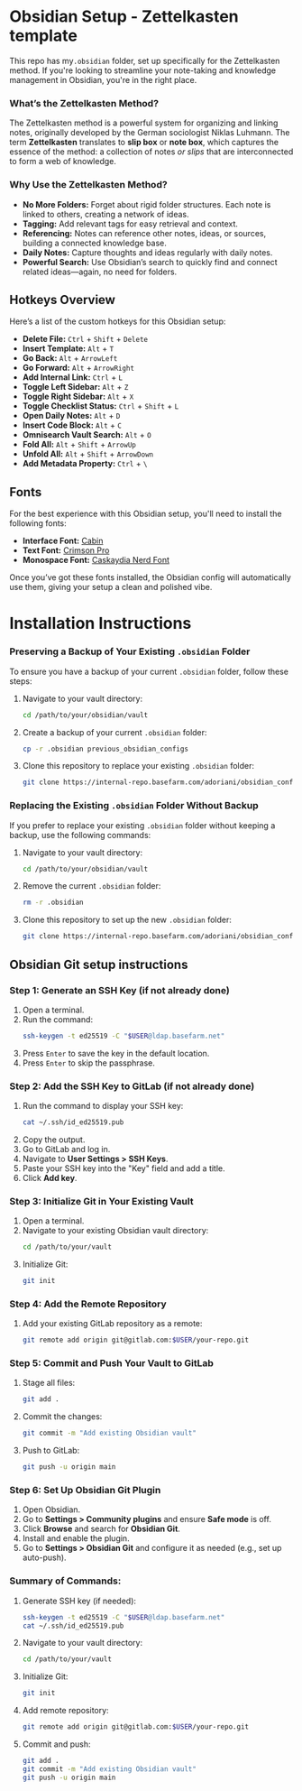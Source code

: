 # Obsidian Setup - Zettelkasten template

This repo has my`.obsidian` folder, set up specifically for the Zettelkasten method. If you're looking to streamline your note-taking and knowledge management in Obsidian, you're in the right place.

### What’s the Zettelkasten Method?

The Zettelkasten method is a powerful system for organizing and linking notes, originally developed by the German sociologist Niklas Luhmann. The term **Zettelkasten** translates to **slip box** or **note box**, which captures the essence of the method: a collection of notes _or slips_ that are interconnected to form a web of knowledge.

### Why Use the Zettelkasten Method?

- **No More Folders:** Forget about rigid folder structures. Each note is linked to others, creating a network of ideas.
- **Tagging:** Add relevant tags for easy retrieval and context.
- **Referencing:** Notes can reference other notes, ideas, or sources, building a connected knowledge base.
- **Daily Notes:** Capture thoughts and ideas regularly with daily notes.
- **Powerful Search:** Use Obsidian’s search to quickly find and connect related ideas—again, no need for folders.

## Hotkeys Overview

Here’s a list of the custom hotkeys for this Obsidian setup:

- **Delete File:** `Ctrl` + `Shift` + `Delete`
- **Insert Template:** `Alt` + `T`
- **Go Back:** `Alt` + `ArrowLeft`
- **Go Forward:** `Alt` + `ArrowRight`
- **Add Internal Link:** `Ctrl` + `L`
- **Toggle Left Sidebar:** `Alt` + `Z`
- **Toggle Right Sidebar:** `Alt` + `X`
- **Toggle Checklist Status:** `Ctrl` + `Shift` + `L`
- **Open Daily Notes:** `Alt` + `D`
- **Insert Code Block:** `Alt` + `C`
- **Omnisearch Vault Search:** `Alt` + `O`
- **Fold All:** `Alt` + `Shift` + `ArrowUp`
- **Unfold All:** `Alt` + `Shift` + `ArrowDown`
- **Add Metadata Property:** `Ctrl` + `\`

## Fonts

For the best experience with this Obsidian setup, you'll need to install the following fonts:

- **Interface Font:** [Cabin](https://fonts.google.com/specimen/Cabin)
- **Text Font:** [Crimson Pro](https://fonts.google.com/specimen/Crimson+Pro)
- **Monospace Font:** [Caskaydia Nerd Font](https://www.nerdfonts.com/font-downloads)

Once you’ve got these fonts installed, the Obsidian config will automatically use them, giving your setup a clean and polished vibe.

# Installation Instructions

### Preserving a Backup of Your Existing `.obsidian` Folder

To ensure you have a backup of your current `.obsidian` folder, follow these steps:

1. Navigate to your vault directory:
    ```bash
    cd /path/to/your/obsidian/vault
    ```
2. Create a backup of your current `.obsidian` folder:
    ```bash
    cp -r .obsidian previous_obsidian_configs
    ```
3. Clone this repository to replace your existing `.obsidian` folder:
    ```bash
    git clone https://internal-repo.basefarm.com/adoriani/obsidian_config.git .obsidian
    ```

### Replacing the Existing `.obsidian` Folder Without Backup

If you prefer to replace your existing `.obsidian` folder without keeping a backup, use the following commands:

1. Navigate to your vault directory:
    ```bash
    cd /path/to/your/obsidian/vault
    ```
2. Remove the current `.obsidian` folder:
    ```bash
    rm -r .obsidian
    ```
3. Clone this repository to set up the new `.obsidian` folder:
    ```bash
    git clone https://internal-repo.basefarm.com/adoriani/obsidian_config.git .obsidian
    ```

## Obsidian Git setup instructions

### Step 1: Generate an SSH Key (if not already done)
1. Open a terminal.
2. Run the command:
   ```sh
   ssh-keygen -t ed25519 -C "$USER@ldap.basefarm.net"
   ```
3. Press `Enter` to save the key in the default location.
4. Press `Enter` to skip the passphrase.

### Step 2: Add the SSH Key to GitLab (if not already done)
1. Run the command to display your SSH key:
   ```sh
   cat ~/.ssh/id_ed25519.pub
   ```
2. Copy the output.
3. Go to GitLab and log in.
4. Navigate to **User Settings > SSH Keys**.
5. Paste your SSH key into the "Key" field and add a title.
6. Click **Add key**.

### Step 3: Initialize Git in Your Existing Vault
1. Open a terminal.
2. Navigate to your existing Obsidian vault directory:
   ```sh
   cd /path/to/your/vault
   ```
3. Initialize Git:
   ```sh
   git init
   ```

### Step 4: Add the Remote Repository
1. Add your existing GitLab repository as a remote:
   ```sh
   git remote add origin git@gitlab.com:$USER/your-repo.git
   ```

### Step 5: Commit and Push Your Vault to GitLab
1. Stage all files:
   ```sh
   git add .
   ```
2. Commit the changes:
   ```sh
   git commit -m "Add existing Obsidian vault"
   ```
3. Push to GitLab:
   ```sh
   git push -u origin main
   ```

### Step 6: Set Up Obsidian Git Plugin
1. Open Obsidian.
2. Go to **Settings > Community plugins** and ensure **Safe mode** is off.
3. Click **Browse** and search for **Obsidian Git**.
4. Install and enable the plugin.
5. Go to **Settings > Obsidian Git** and configure it as needed (e.g., set up auto-push).

### Summary of Commands:
1. Generate SSH key (if needed):
   ```sh
   ssh-keygen -t ed25519 -C "$USER@ldap.basefarm.net"
   cat ~/.ssh/id_ed25519.pub
   ```
2. Navigate to your vault directory:
   ```sh
   cd /path/to/your/vault
   ```
3. Initialize Git:
   ```sh
   git init
   ```
4. Add remote repository:
   ```sh
   git remote add origin git@gitlab.com:$USER/your-repo.git
   ```
5. Commit and push:
   ```sh
   git add .
   git commit -m "Add existing Obsidian vault"
   git push -u origin main
   ```
